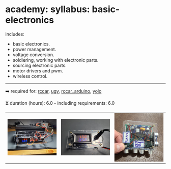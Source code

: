 # academy: syllabus: basic-electronics

includes:
- basic electronics.
- power management.
- voltage conversion.
- soldiering, working with electronic parts.
- sourcing electronic parts.
- motor drivers and pwm.
- wireless control.

---


➡️ required for: [rccar](./rccar.md), [ugv](./ugv.md), [rccar_arduino](./rccar_arduino.md), [yolo](./yolo.md)

⏳ duration (hours): 6.0 - including requirements: 6.0

|   |   |   |
| --- | --- | --- |
| [![image](https://github.com/kamangir/assets2/raw/main/battery-bus/20251007_221902.jpg?raw=true)](https://github.com/kamangir/bluer-sbc/blob/main/bluer_sbc/docs/battery-bus.md) | [![image](https://github.com/kamangir/assets2/raw/main/adapter-bus/20251017_222911.jpg?raw=true)](https://github.com/kamangir/bluer-sbc/blob/main/bluer_sbc/docs/adapter-bus.md) | [![image](https://github.com/kamangir/assets2/raw/main/ultrasonic-sensor-tester/00.jpg?raw=true)](https://github.com/kamangir/bluer-sbc/blob/main/bluer_sbc/docs/ultrasonic-sensor-tester.md) |

